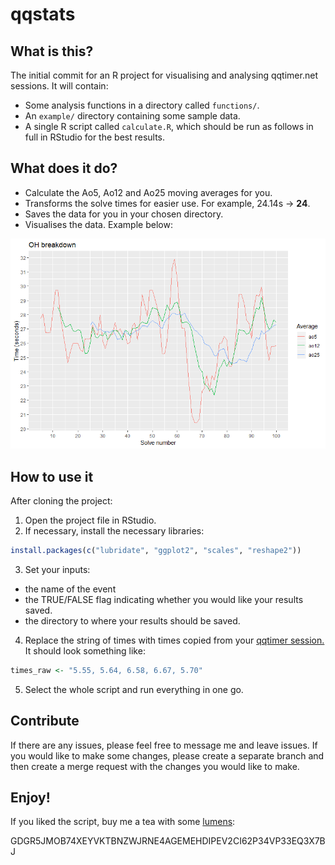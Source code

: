 # qqstats

## What is this?

The initial commit for an R project for visualising and analysing qqtimer.net sessions. It will contain:

- Some analysis functions in a directory called `functions/`.
- An `example/` directory containing some sample data.
- A single R script called `calculate.R`, which should be run as follows in full in RStudio for the best results.

## What does it do?

- Calculate the Ao5, Ao12 and Ao25 moving averages for you.
- Transforms the solve times for easier use. For example, 24.14s -> **24**.
- Saves the data for you in your chosen directory.
- Visualises the data. Example below:

![Example plot](examples/moving_average_example.png)

## How to use it

After cloning the project:

1. Open the project file in RStudio.
2. If necessary, install the necessary libraries:

```r
install.packages(c("lubridate", "ggplot2", "scales", "reshape2"))
```

3. Set your inputs: 
  - the name of the event 
  - the TRUE/FALSE flag indicating whether you would like your results saved.
  - the directory to where your results should be saved.
4. Replace the string of times with times copied from your [qqtimer session.](https://qqtimer.net) It should look something like:

```r
times_raw <- "5.55, 5.64, 6.58, 6.67, 5.70"
```

5. Select the whole script and run everything in one go.

## Contribute

If there are any issues, please feel free to message me and leave issues. If you would like to make some changes, please create a separate branch and then create a merge request with the changes you would like to make.

## Enjoy!

If you liked the script, buy me a tea with some [lumens](https://www.stellar.org/):

GDGR5JMOB74XEYVKTBNZWJRNE4AGEMEHDIPEV2CI62P34VP33EQ3X7BJ
